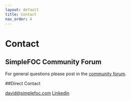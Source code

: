 ```yaml
---
layout: default
title: Contact
nav_order: 4
---
```


# Contact

## SimpleFOC Community Forum

For general questions please post in the [community forum](https://community.simplefoc.com).

##Direct Contact

david@simplefoc.com
[Linkedin](https://www.linkedin.com/in/david-g-reyes/) 
